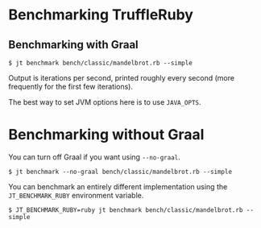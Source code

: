 # Benchmarking TruffleRuby

## Benchmarking with Graal

```
$ jt benchmark bench/classic/mandelbrot.rb --simple
```

Output is iterations per second, printed roughly every second (more frequently
for the first few iterations).

The best way to set JVM options here is to use `JAVA_OPTS`.

# Benchmarking without Graal

You can turn off Graal if you want using `--no-graal`.

```
$ jt benchmark --no-graal bench/classic/mandelbrot.rb --simple
```

You can benchmark an entirely different implementation using the
`JT_BENCHMARK_RUBY` environment variable.

```
$ JT_BENCHMARK_RUBY=ruby jt benchmark bench/classic/mandelbrot.rb --simple
```
